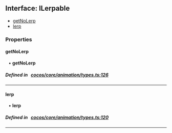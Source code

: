 ## Interface: ILerpable

- [getNoLerp](#getNoLerp)
- [lerp](#lerp)

### Properties

#### getNoLerp

<div style="margin-left: 10px;">


• **getNoLerp**

</div>


##### Defined in &nbsp;   [cocos/core/animation/types.ts:126](https://github.com/cocos-creator/engine/blob/c7bf6b8a9/cocos/core/animation/types.ts#L126)&nbsp;

___
#### lerp

<div style="margin-left: 10px;">


• **lerp**

</div>


##### Defined in &nbsp;   [cocos/core/animation/types.ts:120](https://github.com/cocos-creator/engine/blob/c7bf6b8a9/cocos/core/animation/types.ts#L120)&nbsp;

___
